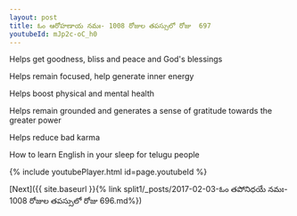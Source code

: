 ```yaml
---
layout: post
title: ఓం ఆరోహణాయ నమః- 1008 రోజుల తపస్సులో రోజు  697
youtubeId: mJp2c-oC_h0
---
```

 
 
Helps get goodness, bliss and peace and God's blessings
 
Helps remain focused, help generate inner energy 
 
Helps boost physical and mental health 
 
Helps remain grounded and generates a sense of gratitude towards the greater power 
 
Helps reduce bad karma
 
How to learn English in your sleep for telugu people
 
 
 
 


{% include youtubePlayer.html id=page.youtubeId %}
 
[Next]({{ site.baseurl }}{% link split1/_posts/2017-02-03-ఓం తపోనిధయే నమః- 1008 రోజుల తపస్సులో రోజు  696.md%})
 
